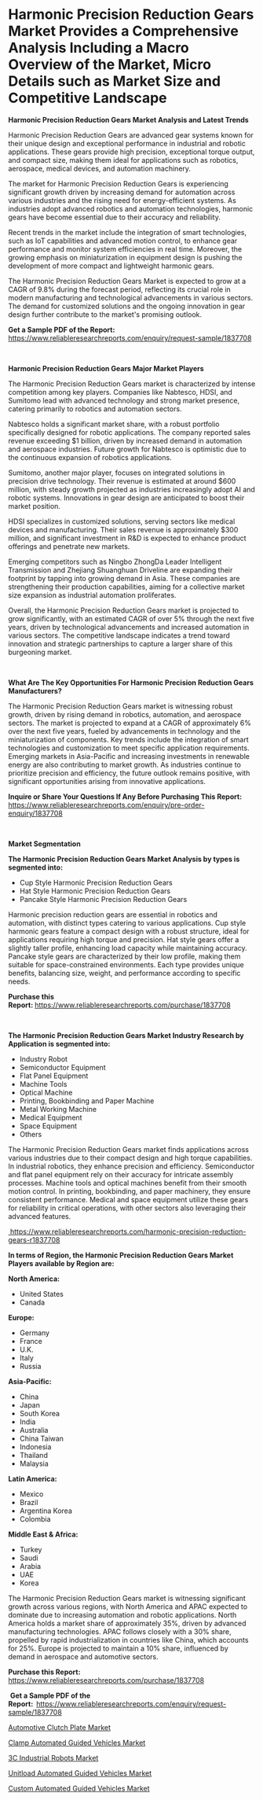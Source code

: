 <p><h1>Harmonic Precision Reduction Gears Market Provides a Comprehensive Analysis Including a Macro Overview of the Market, Micro Details such as Market Size and Competitive Landscape</h1></p><p><strong>Harmonic Precision Reduction Gears Market Analysis and Latest Trends</strong></p>
<p><p>Harmonic Precision Reduction Gears are advanced gear systems known for their unique design and exceptional performance in industrial and robotic applications. These gears provide high precision, exceptional torque output, and compact size, making them ideal for applications such as robotics, aerospace, medical devices, and automation machinery. </p><p>The market for Harmonic Precision Reduction Gears is experiencing significant growth driven by increasing demand for automation across various industries and the rising need for energy-efficient systems. As industries adopt advanced robotics and automation technologies, harmonic gears have become essential due to their accuracy and reliability. </p><p>Recent trends in the market include the integration of smart technologies, such as IoT capabilities and advanced motion control, to enhance gear performance and monitor system efficiencies in real time. Moreover, the growing emphasis on miniaturization in equipment design is pushing the development of more compact and lightweight harmonic gears. </p><p>The Harmonic Precision Reduction Gears Market is expected to grow at a CAGR of 9.8% during the forecast period, reflecting its crucial role in modern manufacturing and technological advancements in various sectors. The demand for customized solutions and the ongoing innovation in gear design further contribute to the market's promising outlook.</p></p>
<p><strong>Get a Sample PDF of the Report:&nbsp;</strong> <a href="https://www.reliableresearchreports.com/enquiry/request-sample/1837708?utm_campaign=41&utm_medium=2&utm_source=Github&utm_content=ia&utm_term=12042025&utm_id=harmonic-precision-reduction-gears">https://www.reliableresearchreports.com/enquiry/request-sample/1837708</a></p>
<p>&nbsp;</p>
<p><strong>Harmonic Precision Reduction Gears Major Market Players</strong></p>
<p><p>The Harmonic Precision Reduction Gears market is characterized by intense competition among key players. Companies like Nabtesco, HDSI, and Sumitomo lead with advanced technology and strong market presence, catering primarily to robotics and automation sectors.</p><p>Nabtesco holds a significant market share, with a robust portfolio specifically designed for robotic applications. The company reported sales revenue exceeding $1 billion, driven by increased demand in automation and aerospace industries. Future growth for Nabtesco is optimistic due to the continuous expansion of robotics applications.</p><p>Sumitomo, another major player, focuses on integrated solutions in precision drive technology. Their revenue is estimated at around $600 million, with steady growth projected as industries increasingly adopt AI and robotic systems. Innovations in gear design are anticipated to boost their market position.</p><p>HDSI specializes in customized solutions, serving sectors like medical devices and manufacturing. Their sales revenue is approximately $300 million, and significant investment in R&D is expected to enhance product offerings and penetrate new markets.</p><p>Emerging competitors such as Ningbo ZhongDa Leader Intelligent Transmission and Zhejiang Shuanghuan Driveline are expanding their footprint by tapping into growing demand in Asia. These companies are strengthening their production capabilities, aiming for a collective market size expansion as industrial automation proliferates.</p><p>Overall, the Harmonic Precision Reduction Gears market is projected to grow significantly, with an estimated CAGR of over 5% through the next five years, driven by technological advancements and increased automation in various sectors. The competitive landscape indicates a trend toward innovation and strategic partnerships to capture a larger share of this burgeoning market.</p></p>
<p>&nbsp;</p>
<p><strong>What Are The Key Opportunities For Harmonic Precision Reduction Gears Manufacturers?</strong></p>
<p><p>The Harmonic Precision Reduction Gears market is witnessing robust growth, driven by rising demand in robotics, automation, and aerospace sectors. The market is projected to expand at a CAGR of approximately 6% over the next five years, fueled by advancements in technology and the miniaturization of components. Key trends include the integration of smart technologies and customization to meet specific application requirements. Emerging markets in Asia-Pacific and increasing investments in renewable energy are also contributing to market growth. As industries continue to prioritize precision and efficiency, the future outlook remains positive, with significant opportunities arising from innovative applications.</p></p>
<p><strong>Inquire or Share Your Questions If Any Before Purchasing This Report:</strong> <a href="https://www.reliableresearchreports.com/enquiry/pre-order-enquiry/1837708?utm_campaign=41&utm_medium=2&utm_source=Github&utm_content=ia&utm_term=12042025&utm_id=harmonic-precision-reduction-gears">https://www.reliableresearchreports.com/enquiry/pre-order-enquiry/1837708</a></p>
<p>&nbsp;</p>
<p><strong>Market Segmentation</strong></p>
<p><strong>The Harmonic Precision Reduction Gears Market Analysis by types is segmented into:</strong></p>
<p><ul><li>Cup Style Harmonic Precision Reduction Gears</li><li>Hat Style Harmonic Precision Reduction Gears</li><li>Pancake Style Harmonic Precision Reduction Gears</li></ul></p>
<p><p>Harmonic precision reduction gears are essential in robotics and automation, with distinct types catering to various applications. Cup style harmonic gears feature a compact design with a robust structure, ideal for applications requiring high torque and precision. Hat style gears offer a slightly taller profile, enhancing load capacity while maintaining accuracy. Pancake style gears are characterized by their low profile, making them suitable for space-constrained environments. Each type provides unique benefits, balancing size, weight, and performance according to specific needs.</p></p>
<p><strong>Purchase this Report:&nbsp;</strong><a href="https://www.reliableresearchreports.com/purchase/1837708?utm_campaign=41&utm_medium=2&utm_source=Github&utm_content=ia&utm_term=12042025&utm_id=harmonic-precision-reduction-gears">https://www.reliableresearchreports.com/purchase/1837708</a></p>
<p>&nbsp;</p>
<p><strong>The Harmonic Precision Reduction Gears Market Industry Research by Application is segmented into:</strong></p>
<p><ul><li>Industry Robot</li><li>Semiconductor Equipment</li><li>Flat Panel Equipment</li><li>Machine Tools</li><li>Optical Machine</li><li>Printing, Bookbinding and Paper Machine</li><li>Metal Working Machine</li><li>Medical Equipment</li><li>Space Equipment</li><li>Others</li></ul></p>
<p><p>The Harmonic Precision Reduction Gears market finds applications across various industries due to their compact design and high torque capabilities. In industrial robotics, they enhance precision and efficiency. Semiconductor and flat panel equipment rely on their accuracy for intricate assembly processes. Machine tools and optical machines benefit from their smooth motion control. In printing, bookbinding, and paper machinery, they ensure consistent performance. Medical and space equipment utilize these gears for reliability in critical operations, with other sectors also leveraging their advanced features.</p></p>
<p><a href="https://www.reliableresearchreports.com/harmonic-precision-reduction-gears-r1837708?utm_campaign=41&utm_medium=2&utm_source=Github&utm_content=ia&utm_term=12042025&utm_id=harmonic-precision-reduction-gears">&nbsp;https://www.reliableresearchreports.com/harmonic-precision-reduction-gears-r1837708</a></p>
<p><strong>In terms of Region, the Harmonic Precision Reduction Gears Market Players available by Region are:</strong></p>
<p>
    <p> <strong> North America: </strong>
        <ul>
            <li>United States</li>
            <li>Canada</li>
        </ul>
        </p> 
    <p> <strong> Europe: </strong>
        <ul>
            <li>Germany</li>
            <li>France</li>
            <li>U.K.</li>
            <li>Italy</li>
            <li>Russia</li>
        </ul>
        </p> 
    <p> <strong> Asia-Pacific: </strong>
        <ul>
            <li>China</li>
            <li>Japan</li>
            <li>South Korea</li>
            <li>India</li>
            <li>Australia</li>
            <li>China Taiwan</li>
            <li>Indonesia</li>
            <li>Thailand</li>
            <li>Malaysia</li>
        </ul>
        </p> 
    <p> <strong> Latin America: </strong>
        <ul>
            <li>Mexico</li>
            <li>Brazil</li>
            <li>Argentina Korea</li>
            <li>Colombia</li>
        </ul>
        </p> 
    <p> <strong> Middle East & Africa: </strong>
        <ul>
            <li>Turkey</li>
            <li>Saudi</li>
            <li>Arabia</li>
            <li>UAE</li>
            <li>Korea</li>
        </ul>
    </p>
    </p>
<p><p>The Harmonic Precision Reduction Gears market is witnessing significant growth across various regions, with North America and APAC expected to dominate due to increasing automation and robotic applications. North America holds a market share of approximately 35%, driven by advanced manufacturing technologies. APAC follows closely with a 30% share, propelled by rapid industrialization in countries like China, which accounts for 25%. Europe is projected to maintain a 10% share, influenced by demand in aerospace and automotive sectors.</p></p>
<p><strong>Purchase this Report: </strong><a href="https://www.reliableresearchreports.com/purchase/1837708?utm_campaign=41&utm_medium=2&utm_source=Github&utm_content=ia&utm_term=12042025&utm_id=harmonic-precision-reduction-gears">https://www.reliableresearchreports.com/purchase/1837708</a></p>
<p>&nbsp;<strong>Get a Sample PDF of the Report:&nbsp;&nbsp;</strong><a href="https://www.reliableresearchreports.com/enquiry/request-sample/1837708?utm_campaign=41&utm_medium=2&utm_source=Github&utm_content=ia&utm_term=12042025&utm_id=harmonic-precision-reduction-gears">https://www.reliableresearchreports.com/enquiry/request-sample/1837708</a></p>
<p><strong></strong></p>
<p><p><a href="https://github.com/danitkeavyx7/Market-Research-Report-List-1/blob/main/automotive-clutch-plate-market.md?utm_campaign=41&utm_medium=2&utm_source=Github&utm_content=ia&utm_term=12042025&utm_id=harmonic-precision-reduction-gears">Automotive Clutch Plate Market</a></p><p><a href="https://github.com/cordaysamaya/Market-Research-Report-List-1/blob/main/clamp-automated-guided-vehicles-market.md?utm_campaign=41&utm_medium=2&utm_source=Github&utm_content=ia&utm_term=12042025&utm_id=harmonic-precision-reduction-gears">Clamp Automated Guided Vehicles Market</a></p><p><a href="https://github.com/taffouasaoka/Market-Research-Report-List-1/blob/main/3c-industrial-robots-market.md?utm_campaign=41&utm_medium=2&utm_source=Github&utm_content=ia&utm_term=12042025&utm_id=harmonic-precision-reduction-gears">3C Industrial Robots Market</a></p><p><a href="https://github.com/botocniveda/Market-Research-Report-List-1/blob/main/unitload-automated-guided-vehicles-market.md?utm_campaign=41&utm_medium=2&utm_source=Github&utm_content=ia&utm_term=12042025&utm_id=harmonic-precision-reduction-gears">Unitload Automated Guided Vehicles Market</a></p><p><a href="https://github.com/kuciakkukalo/Market-Research-Report-List-1/blob/main/custom-automated-guided-vehicles-market.md?utm_campaign=41&utm_medium=2&utm_source=Github&utm_content=ia&utm_term=12042025&utm_id=harmonic-precision-reduction-gears">Custom Automated Guided Vehicles Market</a></p></p>